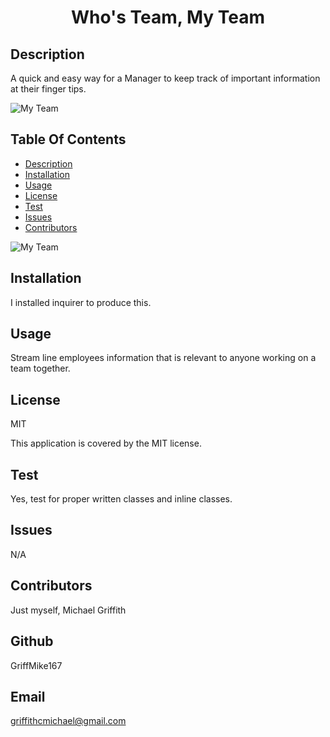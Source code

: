 
  <h1 align="center">Who's Team, My Team</h1>
    
    
## Description
   A quick and easy way for a Manager to keep track of important information at their finger tips.
    
<img src="../assets/MyTeam2.png" alt="My Team">     
    
## Table Of Contents
  - [Description](#discriptionOfProject)
  - [Installation](#installationOfProject)
  - [Usage](#usageOfProject)
  - [License](#licenseOfProject)
  - [Test](#testOfProject)
  - [Issues](#issuesOfProject)
  - [Contributors](#contributorsOfProject)
    
<img src="../assets/MyTeam.png" alt="My Team">    
    
## Installation
  I installed inquirer to produce this.
    
## Usage
  Stream line employees information that is relevant to anyone working on a team together.
    
## License
  MIT
    
  This application is covered by the MIT license.
    
## Test
  Yes, test for proper written classes and inline classes.
    
## Issues
  N/A
    
## Contributors
  Just myself, Michael Griffith
    
## Github
  GriffMike167
    
## Email
  griffithcmichael@gmail.com
  
